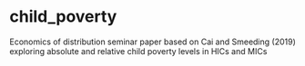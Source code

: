 # child_poverty
Economics of distribution seminar paper based on Cai and Smeeding (2019) exploring absolute and relative child poverty levels in HICs and MICs
